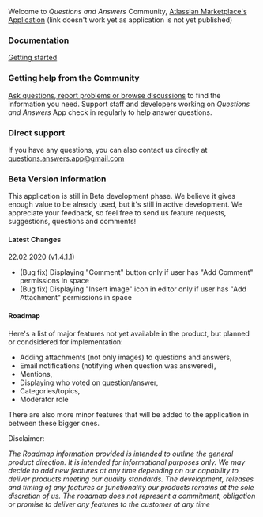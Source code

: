 Welcome to _Questions and Answers_ Community, [Atlassian Marketplace's Application](https://marketplace.atlassian.com/1221163) (link doesn't work yet as application is not yet published)

### Documentation
[Getting started](https://github.com/questions-answers/community/wiki)

### Getting help from the Community
[Ask questions, report problems or browse discussions](https://github.com/questions-answers/community/issues) to find the information you need. Support staff and developers working on _Questions and Answers_ App check in regularly to help answer questions.

### Direct support
If you have any questions, you can also contact us directly at questions.answers.app@gmail.com

### Beta Version Information
This application is still in Beta development phase. We believe it gives enough value to be already used, but it's still in active development. We appreciate your feedback, so feel free to send us feature requests, suggestions, questions and comments!

#### Latest Changes

22.02.2020 (v1.4.1.1)
 - (Bug fix) Displaying "Comment" button only if user has "Add Comment" permissions in space
 - (Bug fix) Displaying "Insert image" icon in editor only if user has "Add Attachment" permissions in space

#### Roadmap

Here's a list of major features not yet available in the product, but planned or condsidered for implementation:

* Adding attachments (not only images) to questions and answers,
* Email notifications (notifying when question was answered),
* Mentions,
* Displaying who voted on question/answer,
* Categories/topics,
* Moderator role

There are also more minor features that will be added to the application in between these bigger ones.

Disclaimer:

_The Roadmap information provided is intended to outline the general product direction. It is intended for informational purposes only. We may decide to add new features at any time depending on our capability to deliver products meeting our quality standards. The development, releases and timing of any features or functionality our products remains at the sole discretion of us. The roadmap does not represent a commitment, obligation or promise to deliver any features to the customer at any time_
